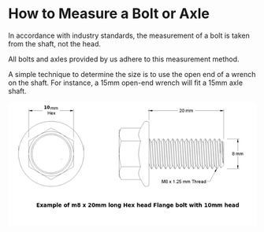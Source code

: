 # How to Measure a Bolt or Axle

In accordance with industry standards, the measurement of a bolt is taken from the shaft, not the head.

All bolts and axles provided by us adhere to this measurement method.

A simple technique to determine the size is to use the open end of a wrench on the shaft. For instance, a 15mm open-end wrench will fit a 15mm axle shaft.

![Bolt Example](../../static/img/BOLT-EXAMPLE.png)
